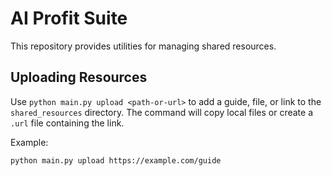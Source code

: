 # AI Profit Suite

This repository provides utilities for managing shared resources.

## Uploading Resources

Use `python main.py upload <path-or-url>` to add a guide, file, or link to the
`shared_resources` directory. The command will copy local files or create a
`.url` file containing the link.

Example:

```bash
python main.py upload https://example.com/guide
```
